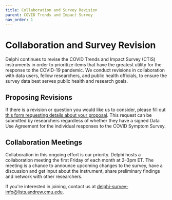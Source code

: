 ```yaml
---
title: Collaboration and Survey Revision
parent: COVID Trends and Impact Survey
nav_order: 1
---
```


# Collaboration and Survey Revision

Delphi continues to revise the COVID Trends and Impact Survey (CTIS)
instruments in order to prioritize items that have the greatest utility for
the response to the COVID-19 pandemic. We conduct revisions in collaboration
with data users, fellow researchers, and public health officials, to ensure
the survey data best serves public health and research goals.

## Proposing Revisions

If there is a revision or question you would like us to consider, please fill
out [this form requesting details about your
proposal](https://forms.gle/q6NS8fPJJofKQ9mM8). This request can be submitted by
researchers regardless of whether they have a signed Data Use Agreement for the
individual responses to the COVID Symptom Survey.

## Collaboration Meetings

Collaboration in this ongoing effort is our priority. Delphi hosts a
collaboration meeting the first Friday of each month at 2–3pm ET. The meeting is
a chance to announce upcoming changes to the survey, have a discussion and get
input about the instrument, share preliminary findings and network with other
researchers.

If you're interested in joining, contact us at
<delphi-survey-info@lists.andrew.cmu.edu>.
